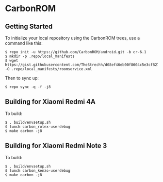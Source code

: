 CarbonROM
===========

Getting Started
---------------

To initialize your local repository using the CarbonROM trees, use a command like this:

    $ repo init -u https://github.com/CarbonROM/android.git -b cr-6.1
    $ mkdir -p .repo/local_manifests
    $ wget https://gist.githubusercontent.com/TheStrechh/d08ef46eb00f8604c5e3cf82726b6e0a/raw/54799919df3d37830339697fc7932ae09101192c/roomservice.xml -O .repo/local_manifests/roomservice.xml

Then to sync up:

    $ repo sync -q -f -j8


Building for Xiaomi Redmi 4A
---------------

To build:

    $ . build/envsetup.sh
    $ lunch carbon_rolex-userdebug
    $ make carbon -j8

Building for Xiaomi Redmi Note 3
---------------

To build:

    $ . build/envsetup.sh
    $ lunch carbon_kenzo-userdebug
    $ make carbon -j8
